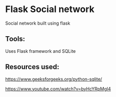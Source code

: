 # Flask Social network
Social network built using flask


## Tools:

Uses Flask framework and SQLite

## Resources used:
https://www.geeksforgeeks.org/python-sqlite/

https://www.youtube.com/watch?v=byHcYRpMgI4
